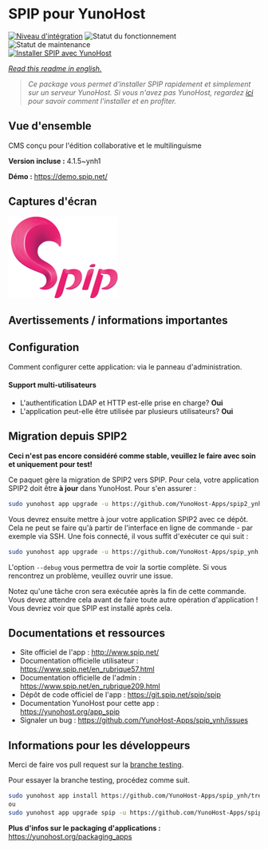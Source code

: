<!--
N.B.: This README was automatically generated by https://github.com/YunoHost/apps/tree/master/tools/README-generator
It shall NOT be edited by hand.
-->

# SPIP pour YunoHost

[![Niveau d'intégration](https://dash.yunohost.org/integration/spip.svg)](https://dash.yunohost.org/appci/app/spip) ![Statut du fonctionnement](https://ci-apps.yunohost.org/ci/badges/spip.status.svg) ![Statut de maintenance](https://ci-apps.yunohost.org/ci/badges/spip.maintain.svg)  
[![Installer SPIP avec YunoHost](https://install-app.yunohost.org/install-with-yunohost.svg)](https://install-app.yunohost.org/?app=spip)

*[Read this readme in english.](./README.md)*

> *Ce package vous permet d'installer SPIP rapidement et simplement sur un serveur YunoHost.
Si vous n'avez pas YunoHost, regardez [ici](https://yunohost.org/#/install) pour savoir comment l'installer et en profiter.*

## Vue d'ensemble

CMS conçu pour l'édition collaborative et le multilinguisme

**Version incluse :** 4.1.5~ynh1


**Démo :** https://demo.spip.net/

## Captures d'écran

![Capture d'écran de SPIP](./doc/screenshots/220px-Logo_SPIP.png)

## Avertissements / informations importantes

## Configuration

Comment configurer cette application: via le panneau d'administration.

#### Support multi-utilisateurs

 * L'authentification LDAP et HTTP est-elle prise en charge? **Oui**
 * L'application peut-elle être utilisée par plusieurs utilisateurs? **Oui**

## Migration depuis SPIP2

**Ceci n'est pas encore considéré comme stable, veuillez le faire avec soin et uniquement pour test!**

Ce paquet gère la migration de SPIP2 vers SPIP. Pour cela, votre application SPIP2 doit être **à jour** dans YunoHost. Pour s'en assurer :

```bash
sudo yunohost app upgrade -u https://github.com/YunoHost-Apps/spip2_ynh spip2 --debug
```

Vous devrez ensuite mettre à jour votre application SPIP2 avec ce dépôt.
Cela ne peut se faire qu'à partir de l'interface en ligne de commande - par exemple via SSH. Une fois connecté, il vous suffit d'exécuter ce qui suit :

```bash
sudo yunohost app upgrade -u https://github.com/YunoHost-Apps/spip_ynh spip2 --debug
```

L'option `--debug` vous permettra de voir la sortie complète. Si vous rencontrez un problème, veuillez ouvrir une issue.

Notez qu'une tâche cron sera exécutée après la fin de cette commande. Vous devez attendre cela avant de faire toute autre opération d'application ! Vous devriez voir que SPIP est installé après cela.

## Documentations et ressources

* Site officiel de l'app : <http://www.spip.net/>
* Documentation officielle utilisateur : <https://www.spip.net/en_rubrique57.html>
* Documentation officielle de l'admin : <https://www.spip.net/en_rubrique209.html>
* Dépôt de code officiel de l'app : <https://git.spip.net/spip/spip>
* Documentation YunoHost pour cette app : <https://yunohost.org/app_spip>
* Signaler un bug : <https://github.com/YunoHost-Apps/spip_ynh/issues>

## Informations pour les développeurs

Merci de faire vos pull request sur la [branche testing](https://github.com/YunoHost-Apps/spip_ynh/tree/testing).

Pour essayer la branche testing, procédez comme suit.

``` bash
sudo yunohost app install https://github.com/YunoHost-Apps/spip_ynh/tree/testing --debug
ou
sudo yunohost app upgrade spip -u https://github.com/YunoHost-Apps/spip_ynh/tree/testing --debug
```

**Plus d'infos sur le packaging d'applications :** <https://yunohost.org/packaging_apps>
